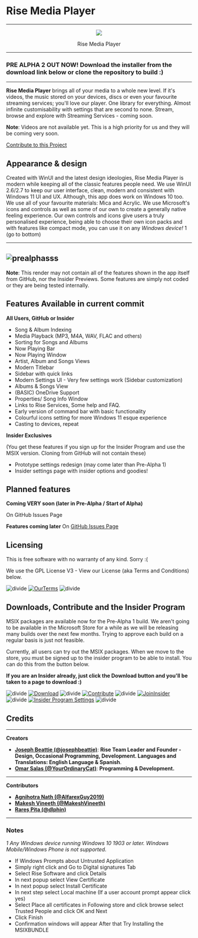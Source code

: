 # Rise Media Player
--------------
<p align="center">
  <img src="https://user-images.githubusercontent.com/74561130/139312648-b60842df-9dda-4e31-ba29-649e7571d705.png" />
</p>


<p align="center">
  Rise Media Player
</p>


-----------------------------
### **PRE ALPHA 2 OUT NOW! Download the installer from the download link below or clone the repository to build :)**
---------------------------

**Rise Media Player** brings all of your media to a whole new level. If it's videos, the music stored on your devices, discs or even your favourite streaming services; you'll love our player. One library for everything. Almost infinite customisability with settings that are second to none. Stream, browse and explore with Streaming Services - coming soon.

**Note**: Videos are not available yet. This is a high priority for us and they will be coming very soon.

[Contribute to this Project](https://github.com/Rise-Software/Rise-Media-Player)
## Appearance & design

Created with WinUI and the latest design ideologies, Rise Media Player is modern while keeping all of the classic features people need. We use WinUI 2.6/2.7 to keep our user interface, clean, modern and consistent with Windows 11 UI and UX. Although, this app does work on Windows 10 too. We use all of your favourite materials: Mica and Acrylic. We use Microsoft's icons and controls as well as some of our own to create a generally native feeling experience. Our own controls and icons give users a truly personalised experience, being able to choose their own icon packs and with features like compact mode, you can use it on any *Windows device!* 1 (go to bottom)

-----------------------
![prealphasss](https://user-images.githubusercontent.com/74561130/137600141-38c3a80a-519a-4e4f-9cae-7486b224e685.png)
---------------------

**Note**: This render may not contain all of the features shown in the app itself from GitHub, nor the Insider Previews. Some features are simply not coded or they are being tested internally. 

## Features Available in current commit

**All Users, GitHub or Insider**
* Song & Album Indexing
* Media Playback (MP3, M4A, WAV, FLAC and others)
* Sorting for Songs and Albums
* Now Playing Bar
* Now Playing Window
* Artist, Album and Songs Views
* Modern Titlebar
* Sidebar with quick links
* Modern Settings UI - Very few settings work (Sidebar customization)
* Albums & Songs View
* (BASIC) OneDrive Support
* Properties/ Song Info Window
* Links to Rise Services, Some help and FAQ.
* Early version of command bar with basic functionality
* Colourful icons setting for more Windows 11 esque experience
* Casting to devices, repeat

**Insider Exclusives**

(You get these features if you sign up for the Insider Program and use the MSIX version. Cloning from GitHub will not contain these)
* Prototype settings redesign (may come later than Pre-Alpha 1)
* Insider settings page with insider options and goodies!

## Planned features

**Coming VERY soon (later in Pre-Alpha / Start of Alpha)**

On GitHub Issues Page

**Features coming later**
On [GitHub Issues Page](https://github.com/Rise-Software/Rise-Media-Player/issues)

## Licensing

This is free software with no warranty of any kind. Sorry :(

We use the GPL License V3 - View our License (aka Terms and Conditions) below.

![divide](https://user-images.githubusercontent.com/74561130/137599566-866fef7d-967e-4ad1-91da-8014d1752b93.png) [![OurTerms](https://user-images.githubusercontent.com/74561130/137586737-d792a57b-b2b0-410b-bb2a-a06a4da2ab52.png)](https://github.com/Rise-Software/Rise-Media-Player/blob/main/LICENSE) ![divide](https://user-images.githubusercontent.com/74561130/137599566-866fef7d-967e-4ad1-91da-8014d1752b93.png) 


## Downloads, Contribute and the Insider Program

MSIX packages are available now for the Pre-Alpha 1 build. We aren't going to be available in the Microsoft Store for a while as we will be releasing many builds over the next few months. Trying to approve each build on a regular basis is just not feasible. 

Currently, all users can try out the MSIX packages. When we move to the store, you must be signed up to the insider program to be able to install. You can do this from the button below.

**If you are an Insider already, just click the Download button and you'll be taken to a page to download :)**

![divide](https://user-images.githubusercontent.com/74561130/137599566-866fef7d-967e-4ad1-91da-8014d1752b93.png) [![Download](https://user-images.githubusercontent.com/74561130/137598555-649c77c7-1719-4aa3-8017-8b41283de730.png)](https://github.com/Rise-Software/Rise-Media-Player/releases/download/v0.0.11.0/RiseMP_v0.0.11.0.msixbundle) ![divide](https://user-images.githubusercontent.com/74561130/137599566-866fef7d-967e-4ad1-91da-8014d1752b93.png) [![Contribute](https://user-images.githubusercontent.com/74561130/137586097-1f64560c-9bb1-47cc-bd44-fa87c1b09e5b.png)](https://forms.office.com/Pages/ResponsePage.aspx?id=DQSIkWdsW0yxEjajBLZtrQAAAAAAAAAAAANAAc11dY1UQ1pJWFRWOFA1MDk3MUtVRk5SWVlTQktPWS4u) ![divide](https://user-images.githubusercontent.com/74561130/137599566-866fef7d-967e-4ad1-91da-8014d1752b93.png) [![JoinInsider](https://user-images.githubusercontent.com/74561130/137585885-7f98b4de-5067-41ee-bdb4-2a04fea4b90a.png)](https://forms.office.com/Pages/ResponsePage.aspx?id=DQSIkWdsW0yxEjajBLZtrQAAAAAAAAAAAANAAc11dY1UMUdKWlVSTE0yN0JKMEpXWkc5T1ZBMkpUWC4u) ![divide](https://user-images.githubusercontent.com/74561130/137599566-866fef7d-967e-4ad1-91da-8014d1752b93.png) [![Insider Program Settings](https://user-images.githubusercontent.com/74561130/137586189-b814375d-7786-49ba-984c-5d7868b527a4.png)](https://forms.office.com/Pages/ResponsePage.aspx?id=DQSIkWdsW0yxEjajBLZtrQAAAAAAAAAAAANAAc11dY1UQ0UxNjFVS0pCUkpKVkpVTUpUSktBRjVKUS4u) ![divide](https://user-images.githubusercontent.com/74561130/137599566-866fef7d-967e-4ad1-91da-8014d1752b93.png) 

## Credits

----------------
**Creators**

* [**Joseph Beattie (@josephbeattie)**](https://github.com/josephbeattie): **Rise Team Leader and Founder - Design, Occasional Programming, Development. Languages and Translations: English Language & Spanish**.
* [**Omar Salas (@YourOrdinaryCat)**](https://github.com/yourordinarycat): **Programming & Development.**
------------------

**Contributors**

* [**Agnihotra Nath (@AlfarexGuy2019)**](https://github.com/alfarexguy2019)
* [**Makesh Vineeth (@MakeshVineeth)**](https://github.com/makeshvineeth)
* [**Rareș Pița (@dlphin)**](https://github.com/dlphin)
------------------

### Notes
*1 Any Windows device running Windows 10 1903 or later. Windows Mobile/Windows Phone is not supported.*
* If Windows Prompts about Untrusted Application
* Simply right click and Go to Digital signatures Tab
* Select Rise Software and click Details
* In next popup select View Certificate
* In next popup select Install Certificate
* In next step select Local machine (If a user account prompt appear click yes)
* Select Place all certificates in Following store and click browse select Trusted People and click OK and Next
* Click Finish
* Confirmation windows will appear After that Try Installing the MSIXBUNDLE
